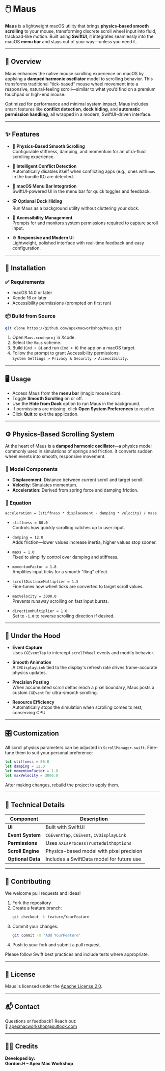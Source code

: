 
# 🖱️ Maus

**Maus** is a lightweight macOS utility that brings **physics-based smooth scrolling** to your mouse, transforming discrete scroll wheel input into fluid, trackpad-like motion. Built using **SwiftUI**, it integrates seamlessly into the macOS **menu bar** and stays out of your way—unless you need it.

---

## 🚀 Overview

Maus enhances the native mouse scrolling experience on macOS by applying a **damped harmonic oscillator** model to scrolling behavior. This transforms traditional “tick-based” mouse wheel movement into a responsive, natural-feeling scroll—similar to what you’d find on a premium touchpad or high-end mouse.

Optimized for performance and minimal system impact, Maus includes smart features like **conflict detection**, **dock hiding**, and **automatic permission handling**, all wrapped in a modern, SwiftUI-driven interface.

---

## ✨ Features

- 🎯 **Physics-Based Smooth Scrolling**  
  Configurable stiffness, damping, and momentum for an ultra-fluid scrolling experience.

- 🧠 **Intelligent Conflict Detection**  
  Automatically disables itself when conflicting apps (e.g., ones with `mos` in the bundle ID) are detected.

- 🍎 **macOS Menu Bar Integration**  
  SwiftUI-powered UI in the menu bar for quick toggles and feedback.

- 🕵️ **Optional Dock Hiding**  
  Run Maus as a background utility without cluttering your dock.

- 🔐 **Accessibility Management**  
  Prompts for and monitors system permissions required to capture scroll input.

- ⚙️ **Responsive and Modern UI**  
  Lightweight, polished interface with real-time feedback and easy configuration.

---

## 🧰 Installation

### ✅ Requirements

- macOS 14.0 or later  
- Xcode 16 or later  
- Accessibility permissions (prompted on first run)

### 📦 Build from Source

```bash
git clone https://github.com/apexmacworkshop/Maus.git
```

1. Open `Maus.xcodeproj` in Xcode.
2. Select the `Maus` scheme.
3. Build (`Cmd + B`) and run (`Cmd + R`) the app on a macOS target.
4. Follow the prompt to grant Accessibility permissions:  
   `System Settings > Privacy & Security > Accessibility`.

---

## 🖥️ Usage

- Access Maus from the **menu bar** (magic mouse icon).
- Toggle **Smooth Scrolling** on or off.
- Use the **Hide from Dock** option to run Maus in the background.
- If permissions are missing, click **Open System Preferences** to resolve.
- Click **Quit** to exit the application.

---

## ⚙️ Physics-Based Scrolling System

At the heart of Maus is a **damped harmonic oscillator**—a physics model commonly used in simulations of springs and friction. It converts sudden wheel events into smooth, responsive movement.

### 📐 Model Components

- **Displacement**: Distance between current scroll and target scroll.
- **Velocity**: Simulates momentum.
- **Acceleration**: Derived from spring force and damping friction.

### 🧪 Equation

```
acceleration = (stiffness * displacement - damping * velocity) / mass
```

- `stiffness = 80.0`  
  Controls how quickly scrolling catches up to user input.

- `damping = 12.0`  
  Adds friction—lower values increase inertia, higher values stop sooner.

- `mass = 1.0`  
  Fixed to simplify control over damping and stiffness.

- `momentumFactor = 1.8`  
  Amplifies input ticks for a smooth “fling” effect.

- `scrollDistanceMultiplier = 1.5`  
  Fine-tunes how wheel ticks are converted to target scroll values.

- `maxVelocity = 3000.0`  
  Prevents runaway scrolling on fast input bursts.

- `directionMultiplier = 1.0`  
  Set to `-1.0` to reverse scrolling direction if desired.

---

## 🔧 Under the Hood

- **Event Capture**  
  Uses `CGEventTap` to intercept `scrollWheel` events and modify behavior.

- **Smooth Animation**  
  A `CVDisplayLink` tied to the display's refresh rate drives frame-accurate physics updates.

- **Precision Posting**  
  When accumulated scroll deltas reach a pixel boundary, Maus posts a custom `CGEvent` for ultra-smooth scrolling.

- **Resource Efficiency**  
  Automatically stops the simulation when scrolling comes to rest, conserving CPU.

---

## 🎛️ Customization

All scroll physics parameters can be adjusted in `ScrollManager.swift`. Fine-tune them to suit your personal preference:

```swift
let stiffness = 80.0
let damping = 12.0
let momentumFactor = 1.8
let maxVelocity = 3000.0
```

After making changes, rebuild the project to apply them.

---

## 🧠 Technical Details

| Component        | Description                                 |
|------------------|---------------------------------------------|
| **UI**           | Built with SwiftUI                          |
| **Event System** | `CGEventTap`, `CGEvent`, `CVDisplayLink`    |
| **Permissions**  | Uses `AXIsProcessTrustedWithOptions`        |
| **Scroll Engine**| Physics-based model with pixel precision    |
| **Optional Data**| Includes a SwiftData model for future use   |

---

## 🤝 Contributing

We welcome pull requests and ideas!

1. Fork the repository  
2. Create a feature branch:  
   ```bash
   git checkout -b feature/YourFeature
   ```
3. Commit your changes:  
   ```bash
   git commit -m "Add YourFeature"
   ```
4. Push to your fork and submit a pull request.

Please follow Swift best practices and include tests where appropriate.

---

## 📄 License

Maus is licensed under the [Apache License 2.0](LICENSE).

---

## 📬 Contact

Questions or feedback? Reach out:  
📧 [apexmacworkshop@outlook.com](mailto:apexmacworkshop@outlook.com)

---

## 👨‍💻 Credits

**Developed by:**  
**Gordon.H – Apex Mac Workshop**

